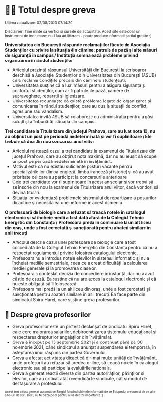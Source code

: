 # 👩‍🏫 Totul despre greva
<sub>Ultima actualizare: 02/08/2023 07:14:20</sub>

<sub>Disclaimer: Tine minte sa verifici si sursele de actualitate. Acest site este doar un instrument de indrumare: nu il lua ad litteram - poate produce informatii partial gresite :)</sub>

**Universitatea din București răspunde reclamațiilor făcute de Asociația Studenților cu privire la situația din cămine: patrule de pază și alte măsuri de siguranță în campus / Instituția semnalează probleme privind organizarea în rândul studenților**
- Articolul prezintă răspunsul Universității din București la scrisoarea deschisă a Asociației Studenților din Universitatea din București (ASUB) care reclama condițiile precare din căminele studențești.
- Universitatea susține că a luat măsuri pentru a asigura siguranța și confortul studenților, cum ar fi patrule de pază, camere de supraveghere, reparații și igienizare.
- Universitatea recunoaște că există probleme legate de organizarea și comunicarea în rândul studenților, care au dus la situații de conflict, agresiune sau vandalism.
- Universitatea invită ASUB să colaboreze cu administrația pentru a găsi soluții și a îmbunătăți situația din campus.

**Trei candidate la Titularizare din județul Prahova, care au luat nota 10, nu au obținut un post pe perioadă nedeterminată și vor fi suplinitoare / Ele trebuie să dea din nou concursul anul viitor**
- Articolul relatează cazul a trei candidate la examenul de Titularizare din județul Prahova, care au obținut nota maximă, dar nu au reușit să ocupe un post pe perioadă nedeterminată în învățământ.
- Motivul este că nu existau suficiente posturi vacante pentru specializările lor (limba engleză, limba franceză și istorie) și că au avut prioritate cei care au participat la concursurile anterioare.
- Cele trei candidate vor fi suplinitoare în acest an școlar și vor trebui să se înscrie din nou la examenul de Titularizare anul viitor, dacă vor dori să devină titulari.
- Situația lor evidențiază problemele sistemului de repartizare a posturilor didactice și necesitatea unei reforme în acest domeniu.

**O profesoară de biologie care a refuzat să treacă notele în catalogul electronic și să încheie medii a fost dată afară de la Colegiul Tehnic Energetic din Constanța / Profesoara predă în continuare la un alt liceu din oraș, unde a fost cercetată și sancționată pentru abateri similare în anii trecuți**
- Articolul descrie cazul unei profesoare de biologie care a fost concediată de la Colegiul Tehnic Energetic din Constanța pentru că nu a respectat regulamentul privind folosirea catalogului electronic.
- Profesoara nu a introdus notele elevilor în sistemul informatic și nu a încheiat mediile semestriale, ceea ce a creat dificultăți la calcularea mediei generale și la promovarea claselor.
- Profesoara a contestat decizia de concediere în instanță, dar nu a avut câștig de cauză. Ea susține că nu are acces la catalogul electronic și că nu este obligată să îl folosească.
- Profesoara mai predă la un alt liceu din oraș, unde a fost cercetată și sancționată pentru abateri similare în anii trecuți. Ea face parte din sindicatul Spiru Haret, care susține greva profesorilor.

## 🏫 Despre greva profesorilor
- Greva profesorilor este un protest declanșat de sindicatul Spiru Haret, care cere majorarea salariilor, debirocratizarea sistemului educațional și respectarea drepturilor angajaților din învățământ.
- Greva a început pe 13 septembrie 2021 și a continuat până pe 30 noiembrie 2021, când sindicatul a anunțat suspendarea ei temporară, în așteptarea unui răspuns din partea Guvernului.
- Greva a afectat activitatea didactică din mai multe unități de învățământ, unde profesorii au refuzat să predea online, să treacă notele în catalogul electronic sau să participe la evaluările naționale.
- Greva a generat reacții diverse din partea autorităților, părinților și elevilor, care au criticat atât revendicările sindicale, cât și modul de desfășurare a protestului.


<sub><sub>Acest text a fost generat automat de BingAI folosind ultimele informatii de pe Edupedu, precum si de pe alte site-uri de stiri. Deci, nu te baza pe el pentru a lua decizii importante :)</sub></sub>
